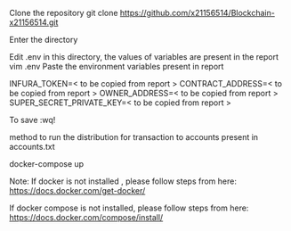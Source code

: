 Clone the repository git clone https://github.com/x21156514/Blockchain-x21156514.git

Enter the directory

Edit .env in this directory, the values of variables are present in the report vim .env Paste the environment variables present in report

INFURA_TOKEN=< to be copied from report >
CONTRACT_ADDRESS=< to be copied from report >
OWNER_ADDRESS=< to be copied from report >
SUPER_SECRET_PRIVATE_KEY=< to be copied from report >

To save :wq!

method to run the distribution for transaction to accounts present in accounts.txt

docker-compose up

Note: If docker is not installed , please follow steps from here: https://docs.docker.com/get-docker/

If docker compose is not installed, please follow steps from here: https://docs.docker.com/compose/install/
